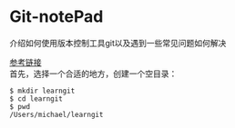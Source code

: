 # Git-notePad
介绍如何使用版本控制工具git以及遇到一些常见问题如何解决


[参考链接](https://www.liaoxuefeng.com/wiki/0013739516305929606dd18361248578c67b8067c8c017b000)<br>
首先，选择一个合适的地方，创建一个空目录：<br/>
```
$ mkdir learngit
$ cd learngit
$ pwd
/Users/michael/learngit
```
